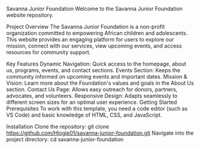 Savanna Junior Foundation
Welcome to the Savanna Junior Foundation website repository.

Project Overview
The Savanna Junior Foundation is a non-profit organization committed to empowering African children and adolescents. This website provides an engaging platform for users to explore our mission, connect with our services, view upcoming events, and access resources for community support.

Key Features
Dynamic Navigation: Quick access to the homepage, about us, programs, events, and contact sections.
Events Section: Keeps the community informed on upcoming events and important dates.
Mission & Vision: Learn more about the Foundation's values and goals in the About Us section.
Contact Us Page: Allows easy outreach for donors, partners, advocates, and volunteers.
Responsive Design: Adapts seamlessly to different screen sizes for an optimal user experience.
Getting Started
Prerequisites
To work with this template, you need a code editor (such as VS Code) and basic knowledge of HTML, CSS, and JavaScript.

Installation
Clone the repository:
git clone https://github.com/Hlogie01/savanna-junior-foundation.git
Navigate into the project directory:
cd savanna-junior-foundation
